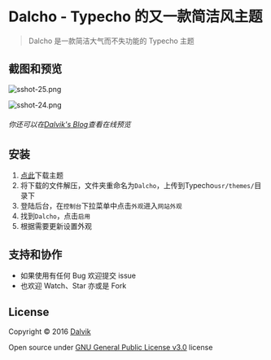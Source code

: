 # Dalcho - Typecho 的又一款简洁风主题
> Dalcho 是一款简洁大气而不失功能的 Typecho 主题

## 截图和预览

![sshot-25.png](https://www.ifengge.me/usr/uploads/2016/11/2694142061.png)

![sshot-24.png](https://www.ifengge.me/usr/uploads/2016/11/221812133.png)

###### 你还可以在[Dalvik's Blog](https://ifengge.me)查看在线预览

## 安装

1. [点此](https://github.com/qq915458022/Dalcho/archive/master.zip)下载主题
2. 将下载的文件解压，文件夹重命名为`Dalcho`，上传到Typecho`usr/themes/`目录下
3. 登陆后台，在`控制台`下拉菜单中点击`外观`进入`网站外观`
4. 找到`Dalcho`，点击`启用`
5. 根据需要更新设置外观

## 支持和协作

- 如果使用有任何 Bug 欢迎提交 issue
- 也欢迎 Watch、Star 亦或是 Fork

## License

Copyright © 2016 [Dalvik](https://ifengge.cn/)

Open source under [GNU General Public License v3.0](http://www.gnu.org/licenses/gpl-3.0.html) license
